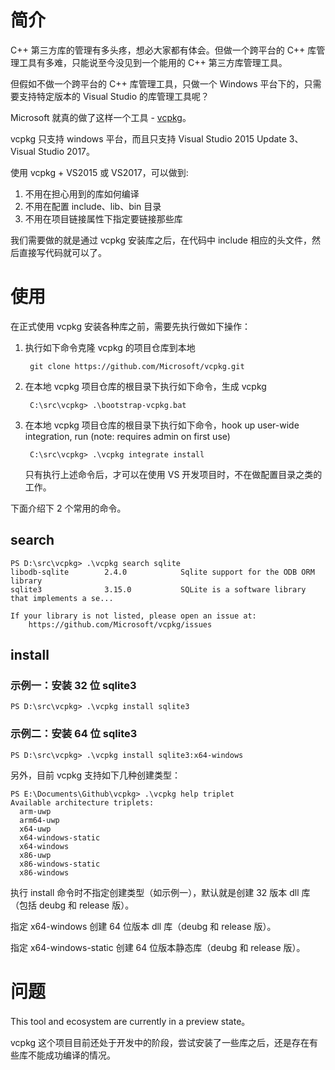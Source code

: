 # 简介
C++ 第三方库的管理有多头疼，想必大家都有体会。但做一个跨平台的 C++ 库管理工具有多难，只能说至今没见到一个能用的 C++ 第三方库管理工具。

但假如不做一个跨平台的 C++ 库管理工具，只做一个 Windows 平台下的，只需要支持特定版本的 Visual Studio 的库管理工具呢？

Microsoft 就真的做了这样一个工具 - [vcpkg][1]。

vcpkg 只支持 windows 平台，而且只支持  Visual Studio 2015 Update 3、Visual Studio 2017。

使用 vcpkg +  VS2015 或 VS2017，可以做到:

1. 不用在担心用到的库如何编译
2. 不用在配置 include、lib、bin 目录
3. 不用在项目链接属性下指定要链接那些库

我们需要做的就是通过 vcpkg 安装库之后，在代码中 include 相应的头文件，然后直接写代码就可以了。

# 使用
在正式使用 vcpkg 安装各种库之前，需要先执行做如下操作：

1. 执行如下命令克隆 vcpkg 的项目仓库到本地

        git clone https://github.com/Microsoft/vcpkg.git

2. 在本地 vcpkg 项目仓库的根目录下执行如下命令，生成 vcpkg

        C:\src\vcpkg> .\bootstrap-vcpkg.bat

3. 在本地 vcpkg 项目仓库的根目录下执行如下命令，hook up user-wide integration, run (note: requires admin on first use)

        C:\src\vcpkg> .\vcpkg integrate install

    只有执行上述命令后，才可以在使用 VS 开发项目时，不在做配置目录之类的工作。

下面介绍下 2 个常用的命令。
## search

    PS D:\src\vcpkg> .\vcpkg search sqlite
    libodb-sqlite        2.4.0            Sqlite support for the ODB ORM library
    sqlite3              3.15.0           SQLite is a software library that implements a se...

    If your library is not listed, please open an issue at:
        https://github.com/Microsoft/vcpkg/issues

## install
### 示例一：安装 32 位 sqlite3

    PS D:\src\vcpkg> .\vcpkg install sqlite3

### 示例二：安装 64 位 sqlite3

    PS D:\src\vcpkg> .\vcpkg install sqlite3:x64-windows

另外，目前 vcpkg 支持如下几种创建类型：

    PS E:\Documents\Github\vcpkg> .\vcpkg help triplet
    Available architecture triplets:
      arm-uwp
      arm64-uwp
      x64-uwp
      x64-windows-static
      x64-windows
      x86-uwp
      x86-windows-static
      x86-windows

执行 install 命令时不指定创建类型（如示例一），默认就是创建 32 版本 dll 库（包括 deubg 和 release 版）。

指定 x64-windows 创建 64 位版本 dll 库（deubg 和 release 版）。

指定 x64-windows-static 创建 64 位版本静态库（deubg 和 release 版）。

# 问题
This tool and ecosystem are currently in a preview state。

vcpkg 这个项目目前还处于开发中的阶段，尝试安装了一些库之后，还是存在有些库不能成功编译的情况。

[1]: https://github.com/Microsoft/vcpkg "Microsoft/vcpkg"